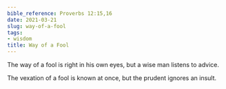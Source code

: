 ```yaml
---
bible_reference: Proverbs 12:15,16
date: 2021-03-21
slug: way-of-a-fool
tags:
- wisdom
title: Way of a Fool
---
```


The way of a fool is right in his own eyes, but a wise man listens to advice. 

The vexation of a fool is known at once, but the prudent ignores an insult.
